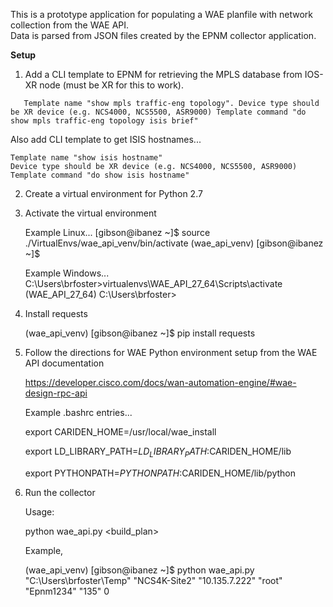 This is a prototype application for populating a WAE planfile with network collection from the WAE API.  
Data is parsed from JSON files created by the EPNM collector application.

**Setup**

1) Add a CLI template to EPNM for retrieving the MPLS database from IOS-XR node (must be XR for this to work).

`   Template name "show mpls traffic-eng topology".
    Device type should be XR device (e.g. NCS4000, NCS5500, ASR9000)
    Template command "do show mpls traffic-eng topology isis brief"`
    
Also add CLI template to get ISIS hostnames...
    
    Template name "show isis hostname"
    Device type should be XR device (e.g. NCS4000, NCS5500, ASR9000)
    Template command "do show isis hostname"
    
2) Create a virtual environment for Python 2.7

3) Activate the virtual environment

    Example Linux...
    [gibson@ibanez ~]$ source ./VirtualEnvs/wae_api_venv/bin/activate
    (wae_api_venv) [gibson@ibanez ~]$
    
    Example Windows...
    C:\Users\brfoster>virtualenvs\WAE_API_27_64\Scripts\activate
    (WAE_API_27_64) C:\Users\brfoster>

4) Install requests

    (wae_api_venv) [gibson@ibanez ~]$ pip install requests

5) Follow the directions for WAE Python environment setup from the WAE API documentation

    https://developer.cisco.com/docs/wan-automation-engine/#wae-design-rpc-api
    
    Example .bashrc entries...
    
    export CARIDEN_HOME=/usr/local/wae_install
    
    export LD_LIBRARY_PATH=$LD_LIBRARY_PATH:$CARIDEN_HOME/lib
    
    export PYTHONPATH=$PYTHONPATH:$CARIDEN_HOME/lib/python

6) Run the collector

    Usage:
    
    python wae_api.py <path to archive directory> <seed node host name> <ip address of EPNM> <EPNM user> <EPNM password> <phases> <build_plan>
    
    Example,
    
    (wae_api_venv) [gibson@ibanez ~]$ python wae_api.py "C:\Users\brfoster\Temp" "NCS4K-Site2" "10.135.7.222" "root" "Epnm1234" "135" 0